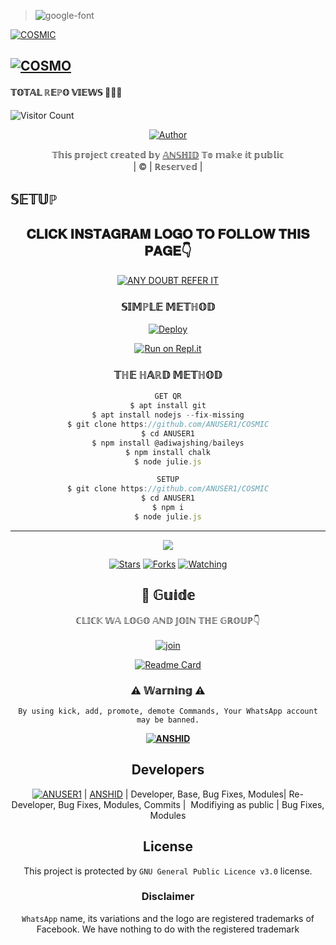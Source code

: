 
><img src="https://fontmeme.com/permalink/211127/4605151a559c52b9f68ec36948af3756.png" alt="google-font" border="0"></a>

<div align="center
<div align="center"


[![COSMIC](COSMIC.jpg?size=100000)](https://github.com/ANUSER1)

## [![COSMO](https://readme-typing-svg.herokuapp.com?font=Road+Rage&color=0000FF&lines=🆆︎🅴︎🅻︎🅲︎🅾︎🅼︎🅴︎+🅃🄾+🅰︎🅽︎🆄︎🆂︎🅴︎🆁︎+🅆🄰+🅱︎🅾︎🆃︎+🅁🄴🄿🄾;🅲︎🆁︎🅴︎🅰︎🆃︎🅴︎🅳︎+🄱🅈+🅰︎🅽︎🆂︎🅷︎🅸︎🅳︎+;🅃🄷🄸🅂+🅸︎🆂︎+🅃🄷🄴+🅱︎🅴︎🆂︎🆃︎+🄱🄶🄼+🅱︎🅾︎🆃︎;🅆🄸🅃🄷+🅼︎🅾︎🆁︎🅴︎+🄵🄴🄰🅄🅃🄴🅁🅂)](https://bit.ly/2VM4lxF)



#### 𝕋𝕆𝕋𝔸𝕃 ℝ𝔼ℙ𝕆 𝕍𝕀𝔼𝕎𝕊 🤖🤖🤖                        
![Visitor Count](https://profile-counter.glitch.me/ANUSER1/count.svg)
  






  <p align="center">
<a href="https:"><img title="Author" src="https://img.shields.io/badge/Author--ANSHID/ANSHID?color=black&style=for-the-badge&logo=whatsapp"></a>
</p>
</div>
<p align="center">
𝕋𝕙𝕚𝕤 𝕡𝕣𝕠𝕛𝕖𝕔𝕥 𝕔𝕣𝕖𝕒𝕥𝕖𝕕 𝕓𝕪 <a href="https://github.com/ANUSER1/COSMIC">𝔸ℕ𝕊ℍ𝕀𝔻</a> 𝕋𝕠 𝕞𝕒𝕜𝕖 𝕚𝕥 𝕡𝕦𝕓𝕝𝕚𝕔
    <br>
       | © |
        ℝ𝕖𝕤𝕖𝕣𝕧𝕖𝕕 |
    <br> 
</p>

## 𝕊𝔼𝕋𝕌ℙ
<div align="center"> 


## 𝐂𝐋𝐈𝐂𝐊 𝐈𝐍𝐒𝐓𝐀𝐆𝐑𝐀𝐌 𝐋𝐎𝐆𝐎 𝐓𝐎 𝐅𝐎𝐋𝐋𝐎𝐖 𝐓𝐇𝐈𝐒 𝐏𝐀𝐆𝐄👇

 [![ANY DOUBT REFER IT](https://i.imgur.com/j1x0HpA.jpeg)](https://instagram.com/_0anshid0_)

  ### 𝕊𝕀𝕄ℙ𝕃𝔼 𝕄𝔼𝕋ℍ𝕆𝔻
  
[![Deploy](https://www.herokucdn.com/deploy/button.svg)](https://heroku.com/deploy?template=https://github.com/ANUSER1/COSMIC.git)



  
[![Run on Repl.it](https://repl.it/badge/github/quiec/whatsAlfa)](https://replit.com/@ANUSER1/Bot#index.js)
  
### 𝕋ℍ𝔼 ℍ𝔸ℝ𝔻 𝕄𝔼𝕋ℍ𝕆𝔻
```js
GET QR
$ apt install git
$ apt install nodejs --fix-missing
$ git clone https://github.com/ANUSER1/COSMIC
$ cd ANUSER1
$ npm install @adiwajshing/baileys
$ npm install chalk
$ node julie.js
```
      
```js
SETUP
$ git clone https://github.com/ANUSER1/COSMIC
$ cd ANUSER1
$ npm i
$ node julie.js
```

----

  <p align="center">
  <a href="https://github.com/ANUSER1/COSMIC">
    
<a href="https://github.com/ANUSER1/followers">
<img src="https://img.shields.io/github/repo-size/ANUSER1/COSMIC?color=black&label=Repo%20total%20size&style=plastic">
<p align="center">
<a href="https://github.com/ANUSER1/followers"
<img title="Followers" src="https://img.shields.io/github/followers/ANUSER?color=black&style=flat-square"></a>
<a href="https://github.com/ANUSER1/COSMIC/stargazers/"><img title="Stars" src="https://img.shields.io/github/stars/AMRUSIR/AMRU-SER?color=blue&style=flat-square"></a>
<a href="https://github.com/ANUSER1/COSMIC/network/members"><img title="Forks" src="https://img.shields.io/github/forks/AMRUSIR/AMRU-SER?color=blue&style=flat-square"></a>
<a href="https://github.com/ANUSER1/COSMIC/watchers"><img title="Watching" src="https://img.shields.io/github/watchers/AMRUSIR/AMRU-SER?label=Watchers&color=blue&style=flat-square"></a>
</p>

## 📢 𝔾𝕦𝕚𝕕𝕖
ℂ𝕃𝕀ℂ𝕂 𝕎𝔸 𝕃𝕆𝔾𝕆 𝔸ℕ𝔻 𝕁𝕆𝕀ℕ 𝕋ℍ𝔼 𝔾ℝ𝕆𝕌ℙ👇
    <br>
<br>
  [![join](https://github.com/Alien-alfa/PublicBot/blob/main/wlogo.svg.png)](https://chat.whatsapp.com/KeEMhqBW644IN46PYsGDWf)
  <div align="center">
       
  [![Readme Card](https://github-readme-stats.vercel.app/api/pin/?username=ANUSER1&repo=COSMIC&theme=nightowl)](https://github.com/ANUSER1/COSMIC)
  </div>
    
### ⚠ 𝕎𝕒𝕣𝕟𝕚𝕟𝕘 ⚠

```
By using kick, add, promote, demote Commands, Your WhatsApp account may be banned.

```
**[![ANSHID](https://raw.githubusercontent.com/rodrigograca31/rodrigograca31/master/matrix.svg)](http://wa.me/916238560742?text=Can%20you%20help%20bro)**

## Developers
  <div align="center">
    
  [![ANUSER1](https://github.com/ANUSER1.png?size=500)](https://github.com/ANUSER1) |
[ANSHID](https://github.com/ANUSER1) |
Developer, Base, Bug Fixes, Modules| Re-Developer, Bug Fixes, Modules, Commits |  Modifiying  as   public | Bug Fixes, Modules 
  </div>
    


## License
This project is protected by `GNU General Public Licence v3.0` license.

### Disclaimer
`WhatsApp` name, its variations and the logo are registered trademarks of Facebook. We have nothing to do with the registered trademark

